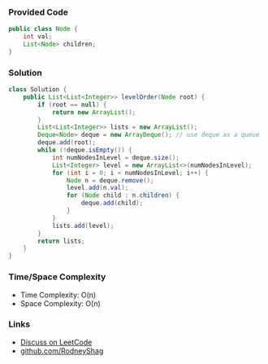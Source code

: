 ### Provided Code

```java
public class Node {
    int val;
    List<Node> children;
}
```

### Solution

```java
class Solution {
    public List<List<Integer>> levelOrder(Node root) {
        if (root == null) {
            return new ArrayList();
        }
        List<List<Integer>> lists = new ArrayList();
        Deque<Node> deque = new ArrayDeque(); // use deque as a queue
        deque.add(root);
        while (!deque.isEmpty()) {
            int numNodesInLevel = deque.size();
            List<Integer> level = new ArrayList<>(numNodesInLevel);
            for (int i = 0; i < numNodesInLevel; i++) {
                Node n = deque.remove();
                level.add(n.val);
                for (Node child : n.children) {
                    deque.add(child);
                }
            }
            lists.add(level);
        }
        return lists;
    }
}
```

### Time/Space Complexity

-  Time Complexity: O(n)
- Space Complexity: O(n)

### Links

- [Discuss on LeetCode](https://leetcode.com/problems/n-ary-tree-level-order-traversal/discuss/312433)
- [github.com/RodneyShag](https://github.com/RodneyShag)
